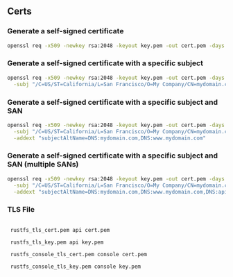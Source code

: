 ## Certs

### Generate a self-signed certificate

```bash
openssl req -x509 -newkey rsa:2048 -keyout key.pem -out cert.pem -days 365 -nodes
```

### Generate a self-signed certificate with a specific subject

```bash
openssl req -x509 -newkey rsa:2048 -keyout key.pem -out cert.pem -days 365 -nodes \
  -subj "/C=US/ST=California/L=San Francisco/O=My Company/CN=mydomain.com"
```

### Generate a self-signed certificate with a specific subject and SAN

```bash
openssl req -x509 -newkey rsa:2048 -keyout key.pem -out cert.pem -days 365 -nodes \
  -subj "/C=US/ST=California/L=San Francisco/O=My Company/CN=mydomain.com" \
  -addext "subjectAltName=DNS:mydomain.com,DNS:www.mydomain.com"
```

### Generate a self-signed certificate with a specific subject and SAN (multiple SANs)

```bash
openssl req -x509 -newkey rsa:2048 -keyout key.pem -out cert.pem -days 365 -nodes \
  -subj "/C=US/ST=California/L=San Francisco/O=My Company/CN=mydomain.com" \
  -addext "subjectAltName=DNS:mydomain.com,DNS:www.mydomain.com,DNS:api.mydomain.com"
```

### TLS File

```text

 rustfs_tls_cert.pem api cert.pem

 rustfs_tls_key.pem api key.pem

 rustfs_console_tls_cert.pem console cert.pem

 rustfs_console_tls_key.pem console key.pem

```